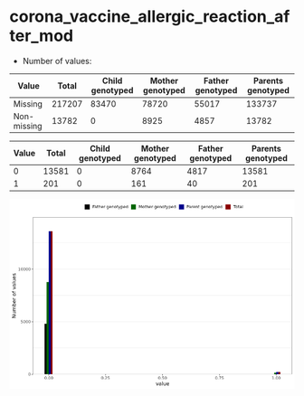 # corona_vaccine_allergic_reaction_after_mod
- Number of values:

| Value | Total | Child genotyped | Mother genotyped | Father genotyped | Parents genotyped |
| ----- | ----- | --------------- | ---------------- | ---------------- |---------------- |
| Missing | 217207 | 83470 | 78720 | 55017 | 133737 |
| Non-missing | 13782 | 0 | 8925 | 4857 | 13782 |

| Value | Total | Child genotyped | Mother genotyped | Father genotyped | Parents genotyped |
| ----- | ----- | --------------- | ---------------- | ---------------- |---------------- |
| 0 | 13581 | 0 | 8764 | 4817 | 13581 |
| 1 | 201 | 0 | 161 | 40 | 201 |



![](corona_vaccine_allergic_reaction_after_mod_n.png)



